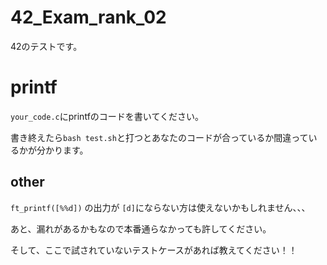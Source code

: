 # 42_Exam_rank_02

42のテストです。

# printf

`your_code.c`にprintfのコードを書いてください。

書き終えたら```bash test.sh```と打つとあなたのコードが合っているか間違っているかが分かります。

## other
`ft_printf([%%d])` の出力が  `[d]`にならない方は使えないかもしれません、、、

あと、漏れがあるかもなので本番通らなかっても許してください。

そして、ここで試されていないテストケースがあれば教えてください！！
